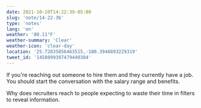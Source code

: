 ```yaml
---
date: 2021-10-20T14:22:39-05:00
slug: 'note/14-22-36'
type: 'notes'
lang: 'en'
weather: '80.11°F'
weather-summary: 'Clear'
weather-icon: 'clear-day'
location: '25.72835056463515,-100.3946893229319'
tweet_id: '1450899397479440384'
---
```

If you're reaching out someone to hire them and they currently have a job. You should start the conversation with the salary range and benefits. 

Why does recruiters reach to people expecting to waste their time in filters to reveal information.
